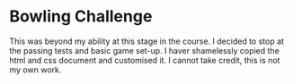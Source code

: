 
Bowling Challenge
=================
This was beyond my ability at this stage in the course. I decided to stop at the passing tests and basic game set-up.
I haver shamelessly copied the html and css document and customised it. I cannot take credit, this is not my own work.
